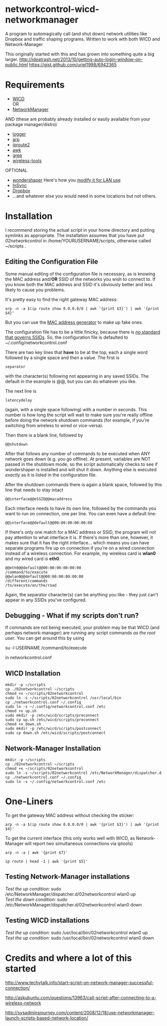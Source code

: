networkcontrol-wicd-networkmanager
==================================

A program to automagically call (and shut down) network utilities like Dropbox and traffic shaping programs.  Written to work with both WICD and Network-Manager

This originally started with this and has grown into something quite a big larger.
<http://ideatrash.net/2013/10/getting-auto-login-window-on-public.html>
<https://gist.github.com/uriel1998/6942365>

# Requirements

* [WICD](https://launchpad.net/wicd)  
OR
* [NetworkManager](https://wiki.gnome.org/Projects/NetworkManager)

AND (these are probably already installed or easily available from your package manager/distro)

* [logger](http://linux.about.com/library/cmd/blcmdl1_logger.htm)
* [arp](http://linux.about.com/library/cmd/blcmdl8_arp.htm)
* [iproute2](http://www.linuxfoundation.org/collaborate/workgroups/networking/iproute2)
* [awk](http://www.gnu.org/software/gawk/manual/gawk.html)
* [grep](http://en.wikipedia.org/wiki/Grep)
* [wireless-tools](http://en.wikipedia.org/wiki/Wireless_tools_for_Linux)

OPTIONAL

* [wondershaper](http://www.hecticgeek.com/2012/02/simple-traffic-shaping-ubuntu-linux/) Here's how you [modify it for LAN use](http://ideatrash.net/2014/07/making-wondershaper-play-nice-on-lan.html)
* [InSync](https://www.insynchq.com/r/109458505937185551876)
* [Dropbox](http://db.tt/PeYcFIot)
* ...and whatever else you would need in some locations but not others.

# Installation

I recommend storing the actual script in your home directory and putting symlinks as appropriate.  The installation assumes that you have put *02networkcontrol* in /home/YOURUSERNAME/scripts, otherwise called ~/scripts .

## Editing the Configuration File

Some manual editing of the configuration file is necessary, as is knowing the MAC address and/**OR** SSID of the networks you wish to connect to.  If you know both the MAC address and SSID it's obviously better and less likely to cause you problems.  

It's pretty easy to find the right gateway MAC address:

	arp -n -a $(ip route show 0.0.0.0/0 | awk '{print $3}') | awk '{print $4}'

But you can use the [MAC address generator](http://www.miniwebtool.com/mac-address-generator/) to make up fake ones.

The configuration file has to be a little finicky, because there is [*no* standard that governs SSIDs](http://stackoverflow.com/questions/4919889/is-there-a-standard-that-defines-what-is-a-valid-ssid-and-password).  So, the configuration file is defaulted to ~/.config/networkcontrol.conf

There are two key lines that **have** to be at the top, each a single word followed by a single space and then a value.  The first is 

	separator 

with the character(s) following not appearing in any saved SSIDs.  The default in the example is @@, but you can do whatever you like.

The next line is 

	latencydelay 

(again, with a single space following) with a number in seconds.  This number is how long the script will wait to make sure you're really offline before doing the network shutdown commands (for example, if you're switching from wireless to wired or vice-versa).  

Then there is a blank line, followed by

	@@shutdown

After that follows any number of commands to be executed when ANY network goes down (e.g. you go offline). At present, variables are NOT passed in the shutdown mode, so the script automatically checks to see if wondershaper is installed and will shut it down.  Anything else is executed *exactly* as it is listed in the configuration file.

After the shutdown commands there is again a blank space, followed by this line that needs to stay intact

	@@interface@@eSSID@@macaddress

Each interface needs to have its own line, followed by the commands you want to run on connection, one per line.  You can even have a default line:

	@@interface@@default@@00:00:00:00:00:00

If there's only one match for a MAC address or SSID, the program will not pay attention to what interface it is.  If there's more than one, however, it makes sure that it has the right interface... which means you can have separate programs fire up on connection if you're on a wired connection instead of a wireless connection.  For example, my wireless card is **wlan0** and my wired card is **eth0**.

	@@eth0@@default@@00:00:00:00:00:00
	/command/to/execute
	@@wlan0@@default@@00:00:00:00:00:00
	/different/commands
	/to/execute/on/the/road

Again, the separator character(s) can be anything you like - they just can't appear in any SSIDs you've configured.

## Debugging - What if my scripts don't run?

If commands are not being executed, your problem may be that WICD (and perhaps network-manager) are running any script commands *as the root user*.  You can get around this by using 

su -l USERNAME /command/to/execute

in networkcontrol.conf



## WICD Installation 

	mkdir -p ~/scripts
	cp ./02networkcontrol ~/scripts
	chmod +x ~/scripts/02networkcontrol
	sudo ln -s ~/scripts/02networkcontrol /usr/local/bin
	cp ./networkcontrol.conf ~/.config
	sudo ln -s ~/.config/networkcontrol.conf /etc
	chmod +x up.sh
	sudo mkdir -p /etc/wicd/scripts/preconnect
	sudo cp up.sh /etc/wicd/scripts/preconnect
	chmod +x down.sh
	sudo mkdir -p /etc/wicd/scripts/postconnect
	sudo cp down.sh /etc/wicd/scripts/postconnect

## Network-Manager Installation

	mkdir -p ~/scripts
	cp ./02networkcontrol ~/scripts
	chmod +x ~/scripts/02networkcontrol
	sudo ln -s ~/scripts/02networkcontrol /etc/NetworkManager/dispatcher.d
	cp ./networkcontrol.conf ~/.config	
	sudo ln -s ~/.config/networkcontrol.conf /etc
	
# One-Liners

To get the gateway MAC address without checking the sticker:

	arp -n -a $(ip route show 0.0.0.0/0 | awk '{print $3}') | awk '{print $4}'

To get the current interface (this only works well with WICD, as Network-Manager will report two simultaneous connections via iptools)

	arp -n -a | awk '{print $7}'

	ip route | head -1 | awk '{print $5}'


## Testing Network-Manager installations

*Test the up condition:* sudo /etc/NetworkManager/dispatcher.d/02networkcontrol wlan0 up  
*Test the down condition:* sudo /etc/NetworkManager/dispatcher.d/02networkcontrol wlan0 down  

## Testing WICD installations

*Test the up condition:* sudo /usr/local/bin/02networkcontrol wlan0 up  
*Test the up condition:* sudo /usr/local/bin/02networkcontrol wlan0 down 

# Credits and where a lot of this started

http://www.techytalk.info/start-script-on-network-manager-successful-connection/

http://askubuntu.com/questions/13963/call-script-after-connecting-to-a-wireless-network

http://sysadminsjourney.com/content/2008/12/18/use-networkmanager-launch-scripts-based-network-location/
